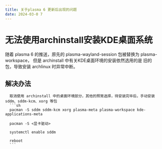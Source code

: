 ```yaml
---
title: 关于plasma 6 更新后出现的问题
date: 2024-03-0 7
---
```


# 无法使用archinstall安装KDE桌面系统

   随着 plasma 6 的推送，原先的 plasma-wayland-session 包被替换为 plasma-workspace， 但是 archinstall 中有关KDE桌面环境的安装依然选用的是 旧的包，导致安装 archlinux 时异常中断。

   ## 解决办法
      
      取消使用 archinstall 中的桌面环境部分，其他的照常选择，待安装完毕后，手动安装 sddm、sddm-kcm、xorg 等包
      ```sh
      pacman -S sddm sddm-kcm xorg plasma-meta plasma-workspace kde-applications-meta 

      pacman -S <显卡驱动>

      systemctl enable sddm

      reboot
      ```
